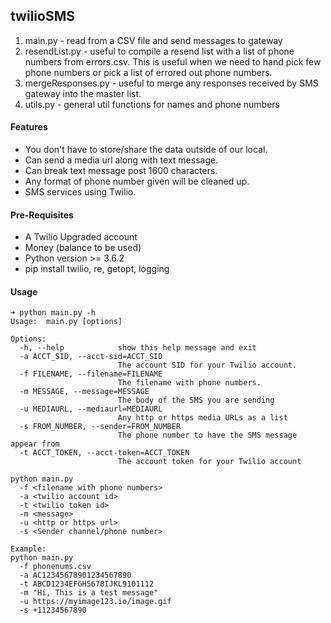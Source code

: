 ## twilioSMS

1. main.py - read from a CSV file and send messages to gateway
2. resendList.py - useful to compile a resend list with a list of phone numbers from errors.csv. This is useful when we need to hand pick few phone numbers or pick a list of errored out phone numbers.
3. mergeResponses.py - useful to merge any responses received by SMS gateway into the master list.
4. utils.py - general util functions for names and phone numbers

#### Features
 - You don't have to store/share the data outside of our local.
 - Can send a media url along with text message.
 - Can break text message post 1600 characters.
 - Any format of phone number given will be cleaned up.
 - SMS services using Twilio.

#### Pre-Requisites
 - A Twilio Upgraded account
 - Money (balance to be used)
 - Python version >= 3.6.2
 - pip install twilio, re, getopt, logging



#### Usage
```
➜ python main.py -h
Usage: 	main.py [options]

Options:
  -h, --help            show this help message and exit
  -a ACCT_SID, --acct-sid=ACCT_SID
                        The account SID for your Twilio account.
  -f FILENAME, --filename=FILENAME
                        The filename with phone numbers.
  -m MESSAGE, --message=MESSAGE
                        The body of the SMS you are sending
  -u MEDIAURL, --mediaurl=MEDIAURL
                        Any http or https media URLs as a list
  -s FROM_NUMBER, --sender=FROM_NUMBER
                        The phone number to have the SMS message appear from
  -t ACCT_TOKEN, --acct-token=ACCT_TOKEN
                        The account token for your Twilio account
```


```
python main.py
  -f <filename with phone numbers>
  -a <twilio account id>
  -t <twilio token id>
  -m <message>
  -u <http or https url>
  -s <Sender channel/phone number>
```

```
Example:
python main.py
  -f phonenums.csv
  -a AC12345678901234567890
  -t ABCD1234EFGH5678IJKL9101112
  -m "Hi, This is a test message"
  -u https://myimage123.io/image.gif
  -s +11234567890
```
